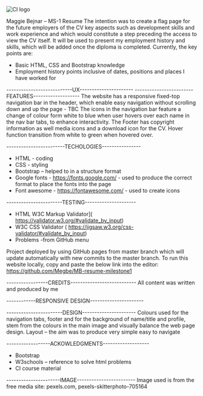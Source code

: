 ![CI logo](https://codeinstitute.s3.amazonaws.com/fullstack/ci_logo_small.png)


Maggie Bejnar – MS-1 Resume
The intention was to create a flag page for the future employers of the CV key aspects such as development skills and work experience and which would constitute a step preceding the access to view the CV itself. It will be used to present my employment history and skills, which will be added once the diploma is completed. 
Currently, the key points are:
-	Basic HTML, CSS and Bootstrap knowledge
-	Employment history points inclusive of dates, positions and places I have worked for

---------------------------UX---------------------- 
------------------------FEATURES-------------------
The website has a responsive fixed-top navigation bar in the header, which enable easy navigation without scrolling down and up the page - TBC
The icons in the navigation bar feature a change of colour form white to blue when user hovers over each name in the nav bar tabs, to enhance interactivity.
The Footer has copyright information as well media icons and a download icon for the CV. Hover function transition from white to green when hovered over.  

------------------------TECHOLOGIES----------------
-	HTML - coding
-	CSS - styling
-	Bootstrap – helped to in a structure format
-	Google fonts - https://fonts.google.com/ - used to produce the correct format to place the fonts into the page
-	Font awesome - https://fontawesome.com/ - used to create icons

-----------------------TESTING---------------------
-	 HTML W3C Markup Validator]( https://validator.w3.org/#validate_by_input)
-	W3C CSS Validator ( https://jigsaw.w3.org/css-validator/#validate_by_input)
-	Problems -from GitHub menu

Project deployed by using GitHub pages from master branch which will update automatically with new commits to the master branch. To run this website locally, copy and paste the below link into the editor: 
https://github.com/Megbe/MB-resume-milestone1


-----------------CREDITS---------------------------
All content was written and produced by me

------------RESPONSIVE DESIGN----------------------



-----------------------DESIGN----------------------
Colours used for the navigation tabs, footer and for the background of name/title and profile, stem from the colours in the main image and visually balance the web page design. 
Layout – the aim was to produce very simple easy to navigate


------------------ACKOWLEDGMENTS-------------------
-	Bootstrap
-	W3schools – reference to solve html problems
-	CI course material


----------------------IMAGE------------------------
Image used is from the free media site: pexels.com, pexels-skitterphoto-705164
